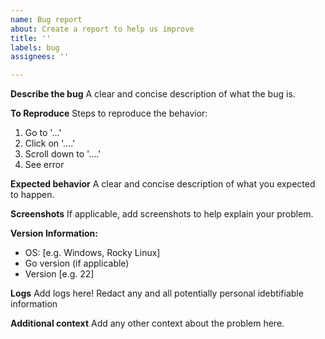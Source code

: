 ```yaml
---
name: Bug report
about: Create a report to help us improve
title: ''
labels: bug
assignees: ''

---
```


**Describe the bug**
A clear and concise description of what the bug is.

**To Reproduce**
Steps to reproduce the behavior:
1. Go to '...'
2. Click on '....'
3. Scroll down to '....'
4. See error

**Expected behavior**
A clear and concise description of what you expected to happen.

**Screenshots**
If applicable, add screenshots to help explain your problem.

**Version Information:**
 - OS: [e.g. Windows, Rocky Linux]
 - Go version (if applicable)
 - Version [e.g. 22]

**Logs**
Add logs here! Redact any and all potentially personal idebtifiable information

**Additional context**
Add any other context about the problem here.
